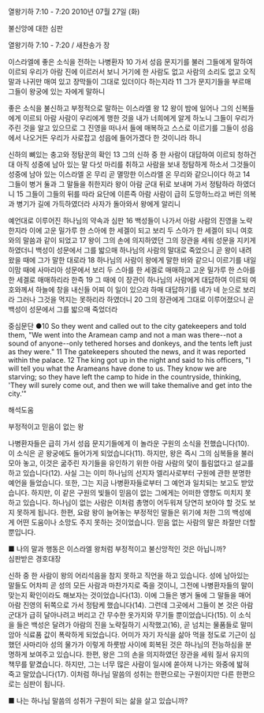 열왕기하 7:10 - 7:20 
2010년 07월 27일 (화)

불신앙에 대한 심판



열왕기하 7:10 - 7:20 / 새찬송가  장


이스라엘에 좋은 소식을 전하는 나병환자 
10 가서 성읍 문지기를 불러 그들에게 말하여 이르되 우리가 아람 진에 이르러서 보니 거기에 한 사람도 없고 사람의 소리도 없고 오직 말과 나귀만 매여 있고 장막들이 그대로 있더이다 하는지라 11 그가 문지기들을 부르매 그들이 왕궁에 있는 자에게 말하니  

좋은 소식을 불신하고 부정적으로 말하는 이스라엘 왕 
12 왕이 밤에 일어나 그의 신복들에게 이르되 아람 사람이 우리에게 행한 것을 내가 너희에게 알게 하노니 그들이 우리가 주린 것을 알고 있으므로 그 진영을 떠나서 들에 매복하고 스스로 이르기를 그들이 성읍에서 나오거든 우리가 사로잡고 성읍에 들어가겠다 한 것이니라 하니  

신하의 뼈있는 충고와 정탐꾼의 확인 
13 그의 신하 중 한 사람이 대답하여 이르되 청하건대 아직 성중에 남아 있는 말 다섯 마리를 취하고 사람을 보내 정탐하게 하소서 그것들이 성중에 남아 있는 이스라엘 온 무리 곧 멸망한 이스라엘 온 무리와 같으니이다 하고 14 그들이 병거 둘과 그 말들을 취한지라 왕이 아람 군대 뒤로 보내며 가서 정탐하라 하였더니 15 그들이 그들의 뒤를 따라 요단에 이른즉 아람 사람이 급히 도망하느라고 버린 의복과 병기가 길에 가득하였더라 사자가 돌아와서 왕에게 알리니  

예언대로 이루어진 하나님의 약속과 심판 
16 백성들이 나가서 아람 사람의 진영을 노략한지라 이에 고운 밀가루 한 스아에 한 세겔이 되고 보리 두 스아가 한 세겔이 되니 여호와의 말씀과 같이 되었고 17 왕이 그의 손에 의지하였던 그의 장관을 세워 성문을 지키게 하였더니 백성이 성문에서 그를 밟으매 하나님의 사람의 말대로 죽었으니 곧 왕이 내려왔을 때에 그가 말한 대로라 18 하나님의 사람이 왕에게 말한 바와 같으니 이르기를 내일 이맘 때에 사마리아 성문에서 보리 두 스아를 한 세겔로 매매하고 고운 밀가루 한 스아를 한 세겔로 매매하리라 한즉 19 그 때에 이 장관이 하나님의 사람에게 대답하여 이르되 여호와께서 하늘에 창을 내신들 어찌 이 일이 있으랴 하매 대답하기를 네가 네 눈으로 보리라 그러나 그것을 먹지는 못하리라 하였더니 20 그의 장관에게 그대로 이루어졌으니 곧 백성이 성문에서 그를 밟으매 죽었더라 



중심문단 ●10 So they went and called out to the city gatekeepers and told them, "We went into the Aramean camp and not a man was there--not a sound of anyone--only tethered horses and donkeys, and the tents left just as they were." 11 The gatekeepers shouted the news, and it was reported within the palace. 12 The king got up in the night and said to his officers, "I will tell you what the Arameans have done to us. They know we are starving; so they have left the camp to hide in the countryside, thinking, 'They will surely come out, and then we will take themalive and get into the city.'"

해석도움





부정적이고 믿음이 없는 왕  

나병환자들은 급히 가서 성읍 문지기들에게 이 놀라운 구원의 소식을 전했습니다(10). 이 소식은 곧 왕궁에도 들어가게 되었습니다(11). 하지만, 왕은 즉시 그의 심복들을 불러 모아 놓고, 이것은 굶주린 자기들을 유인하기 위한 아람 사람의 덫이 틀림없다고 설교를 하고 있습니다(12). 사실 그는 이미 하나님의 선지자 엘리사로부터 구원에 관한 분명한 예언을 들었습니다. 또한, 그는 지금 나병환자들로부터 그 예언과 일치되는 보고도 받았습니다. 하지만, 이 같은 구원의 빛들이 믿음이 없는 그에게는 어떠한 영향도 미치지 못하고 있습니다. 하나님이 없는 사람은 이처럼 총명이 어두워져 당연히 보아야 할 것도 보지 못하게 됩니다. 한편, 요람 왕이 늘어놓는 부정적인 말들은 위기에 처한 그의 백성에게 어떤 도움이나 소망도 주지 못하는 것이었습니다. 믿음 없는 사람의 말은 좌절만 더할 뿐입니다. 

■ 나의 말과 행동은 이스라엘 왕처럼 부정적이고 불신앙적인 것은 아닙니까?   
심판받은 경호대장  

신하 중 한 사람이 왕의 어리석음을 참지 못하고 직언을 하고 있습니다. 성에 남아있는 말들도 어차피 곧 성의 모든 사람과 마찬가지로 죽을 것이니, 그전에 나병환자들의 말이 맞는지 확인이라도 해보자는 것이었습니다(13). 이에 그들은 병거 둘에 그 말들을 매어 아람 진영의 뒤쪽으로 가서 정탐케 했습니다(14). 그런데 그곳에서 그들이 본 것은 아람 군대가 급히 달아나려고 버리고 간 무수한 옷가지와 무기들 뿐이었습니다(15). 이 소식을 들은 백성은 달려가 아람의 진을 노략질하기 시작했고(16), 곧 넘치는 물품들로 말미암아 식료품 값이 폭락하게 되었습니다. 어미가 자기 자식을 삶아 먹을 정도로 기근이 심했던 사마리아 성의 물가가 이렇게 하룻밤 사이에 회복된 것은 하나님의 전능하심을 분명하게 보여주고 있습니다. 한편, 왕은 그의 손을 의지하였던 장관을 세워 질서 유지의 책무를 맡겼습니다. 하지만, 그는 너무 많은 사람이 일시에 쏟아져 나가는 와중에 밟혀 죽고 말았습니다(17). 이처럼 하나님 말씀의 성취는 한편으로는 구원이지만 다른 한편으로는 심판이 됩니다. 

■ 나는 하나님 말씀의 성취가 구원이 되는 삶을 살고 있습니까?